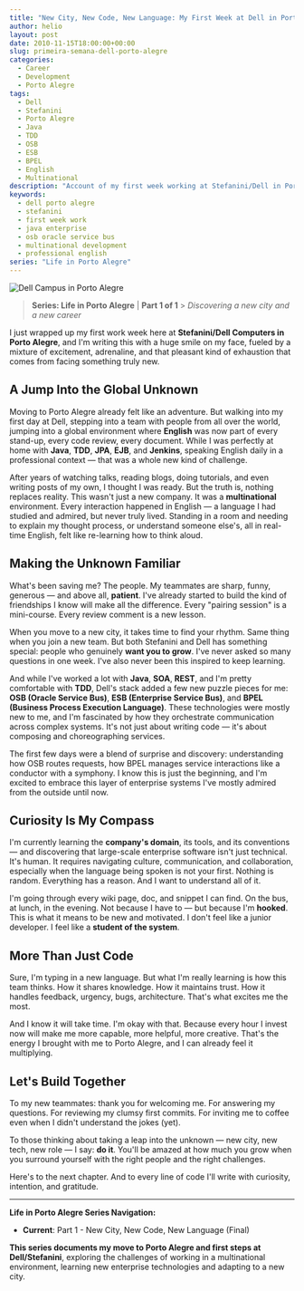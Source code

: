 ```yaml
---
title: "New City, New Code, New Language: My First Week at Dell in Porto Alegre"
author: helio
layout: post
date: 2010-11-15T18:00:00+00:00
slug: primeira-semana-dell-porto-alegre
categories:
  - Career
  - Development
  - Porto Alegre
tags:
  - Dell
  - Stefanini
  - Porto Alegre
  - Java
  - TDD
  - OSB
  - ESB
  - BPEL
  - English
  - Multinational
description: "Account of my first week working at Stefanini/Dell in Porto Alegre - new city, multinational environment, enterprise technologies and professional English challenges."
keywords:
  - dell porto alegre
  - stefanini
  - first week work
  - java enterprise
  - osb oracle service bus
  - multinational development
  - professional english
series: "Life in Porto Alegre"
---
```


![Dell Campus in Porto Alegre](/uploads/2010/11/dell_5084527975_o.jpg)

> **Series: Life in Porto Alegre** | **Part 1 of 1** > _Discovering a new city and a new career_

I just wrapped up my first work week here at **Stefanini/Dell Computers in Porto Alegre**, and I'm writing this with a huge smile on my face, fueled by a mixture of excitement, adrenaline, and that pleasant kind of exhaustion that comes from facing something truly new.

## A Jump Into the Global Unknown

Moving to Porto Alegre already felt like an adventure. But walking into my first day at Dell, stepping into a team with people from all over the world, jumping into a global environment where **English** was now part of every stand-up, every code review, every document. While I was perfectly at home with **Java**, **TDD**, **JPA**, **EJB**, and **Jenkins**, speaking English daily in a professional context — that was a whole new kind of challenge.

After years of watching talks, reading blogs, doing tutorials, and even writing posts of my own, I thought I was ready. But the truth is, nothing replaces reality. This wasn't just a new company. It was a **multinational** environment. Every interaction happened in English — a language I had studied and admired, but never truly lived. Standing in a room and needing to explain my thought process, or understand someone else's, all in real-time English, felt like re-learning how to think aloud.

## Making the Unknown Familiar

What's been saving me? The people. My teammates are sharp, funny, generous — and above all, **patient**. I've already started to build the kind of friendships I know will make all the difference. Every "pairing session" is a mini-course. Every review comment is a new lesson.

When you move to a new city, it takes time to find your rhythm. Same thing when you join a new team. But both Stefanini and Dell has something special: people who genuinely **want you to grow**. I've never asked so many questions in one week. I've also never been this inspired to keep learning.

And while I've worked a lot with **Java**, **SOA**, **REST**, and I'm pretty comfortable with **TDD**, Dell's stack added a few new puzzle pieces for me: **OSB (Oracle Service Bus)**, **ESB (Enterprise Service Bus)**, and **BPEL (Business Process Execution Language)**. These technologies were mostly new to me, and I'm fascinated by how they orchestrate communication across complex systems. It's not just about writing code — it's about composing and choreographing services.

The first few days were a blend of surprise and discovery: understanding how OSB routes requests, how BPEL manages service interactions like a conductor with a symphony. I know this is just the beginning, and I'm excited to embrace this layer of enterprise systems I've mostly admired from the outside until now.

## Curiosity Is My Compass

I'm currently learning the **company's domain**, its tools, and its conventions — and discovering that large-scale enterprise software isn't just technical. It's human. It requires navigating culture, communication, and collaboration, especially when the language being spoken is not your first. Nothing is random. Everything has a reason. And I want to understand all of it.

I'm going through every wiki page, doc, and snippet I can find. On the bus, at lunch, in the evening. Not because I have to — but because I'm **hooked**. This is what it means to be new and motivated. I don't feel like a junior developer. I feel like a **student of the system**.

## More Than Just Code

Sure, I'm typing in a new language. But what I'm really learning is how this team thinks. How it shares knowledge. How it maintains trust. How it handles feedback, urgency, bugs, architecture. That's what excites me the most.

And I know it will take time. I'm okay with that. Because every hour I invest now will make me more capable, more helpful, more creative. That's the energy I brought with me to Porto Alegre, and I can already feel it multiplying.

## Let's Build Together

To my new teammates: thank you for welcoming me. For answering my questions. For reviewing my clumsy first commits. For inviting me to coffee even when I didn't understand the jokes (yet).

To those thinking about taking a leap into the unknown — new city, new tech, new role — I say: **do it**. You'll be amazed at how much you grow when you surround yourself with the right people and the right challenges.

Here's to the next chapter. And to every line of code I'll write with curiosity, intention, and gratitude.

---

**Life in Porto Alegre Series Navigation:**

- **Current**: Part 1 - New City, New Code, New Language (Final)

**This series documents my move to Porto Alegre and first steps at Dell/Stefanini**, exploring the challenges of working in a multinational environment, learning new enterprise technologies and adapting to a new city.
